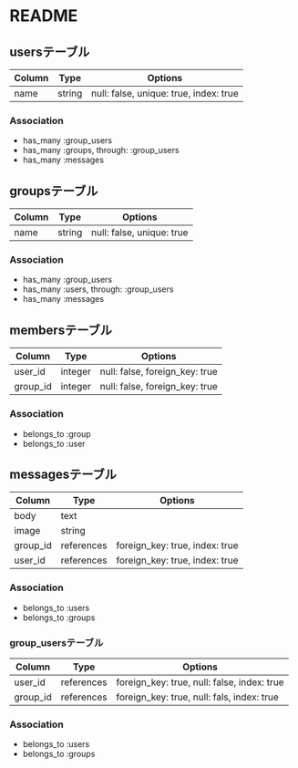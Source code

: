 # README

## usersテーブル
|Column|Type|Options|
|------|----|-------|
|name|string|null: false, unique: true, index: true|

### Association
- has_many :group_users
- has_many :groups, through: :group_users
- has_many :messages

## groupsテーブル
|Column|Type|Options|
|------|----|-------|
|name|string|null: false, unique: true|

### Association
- has_many :group_users
- has_many :users, through: :group_users
- has_many :messages

## membersテーブル
|Column|Type|Options|
|------|----|-------|
|user_id|integer|null: false, foreign_key: true|
|group_id|integer|null: false, foreign_key: true|

### Association
- belongs_to :group
- belongs_to :user

## messagesテーブル
|Column|Type|Options|
|------|----|-------|
|body|text|
|image|string|
|group_id|references|foreign_key: true, index: true|
|user_id|references|foreign_key: true, index: true|

### Association
- belongs_to :users
- belongs_to :groups

### group_usersテーブル
|Column|Type|Options|
|------|----|-------|
|user_id|references|foreign_key: true, null: false, index: true|
|group_id|references|foreign_key: true, null: fals, index: true|

### Association
- belongs_to :users
- belongs_to :groups